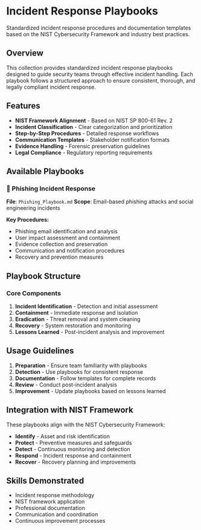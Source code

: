 # Incident Response Playbooks

Standardized incident response procedures and documentation templates based on the NIST Cybersecurity Framework and industry best practices.

## Overview

This collection provides standardized incident response playbooks designed to guide security teams through effective incident handling. Each playbook follows a structured approach to ensure consistent, thorough, and legally compliant incident response.

## Features

- **NIST Framework Alignment** - Based on NIST SP 800-61 Rev. 2
- **Incident Classification** - Clear categorization and prioritization
- **Step-by-Step Procedures** - Detailed response workflows
- **Communication Templates** - Stakeholder notification formats
- **Evidence Handling** - Forensic preservation guidelines
- **Legal Compliance** - Regulatory reporting requirements

## Available Playbooks

### 🎣 Phishing Incident Response
**File**: `Phishing_Playbook.md`
**Scope**: Email-based phishing attacks and social engineering incidents

**Key Procedures:**
- Phishing email identification and analysis
- User impact assessment and containment
- Evidence collection and preservation
- Communication and notification procedures
- Recovery and prevention measures

## Playbook Structure

### Core Components
1. **Incident Identification** - Detection and initial assessment
2. **Containment** - Immediate response and isolation
3. **Eradication** - Threat removal and system cleaning
4. **Recovery** - System restoration and monitoring
5. **Lessons Learned** - Post-incident analysis and improvement

## Usage Guidelines

1. **Preparation** - Ensure team familiarity with playbooks
2. **Detection** - Use playbooks for consistent response
3. **Documentation** - Follow templates for complete records
4. **Review** - Conduct post-incident analysis
5. **Improvement** - Update playbooks based on lessons learned

## Integration with NIST Framework

These playbooks align with the NIST Cybersecurity Framework:
- **Identify** - Asset and risk identification
- **Protect** - Preventive measures and safeguards
- **Detect** - Continuous monitoring and detection
- **Respond** - Incident response and containment
- **Recover** - Recovery planning and improvements

## Skills Demonstrated

- Incident response methodology
- NIST framework application
- Professional documentation
- Communication and coordination
- Continuous improvement processes